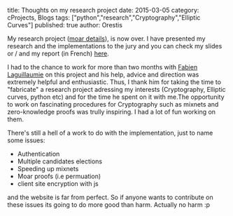 title: Thoughts on my research project
date: 2015-03-05
category: cProjects, Blogs
tags: ["python","research","Cryptography","Elliptic Curves"]
published: true
author: Orestis


My research project ([moar details](/2015/research)), is now over. I have presented my research and the implementations to the jury and you can check my slides or / and my report (in French) [here](/static/upload).

I had to the chance to work for more than two months with [Fabien Laguillaumie](http://perso.ens-lyon.fr/fabien.laguillaumie/) on this project and his help, advice and direction was extremely helpful and enthusiastic. Thus, I thank him for taking the time to "fabricate" a research project adressing my interests (Cryptography, Elliptic curves, python etc) and for the time he spent on it with me.The opportunity to work on fascinating procedures for Cryptography such as mixnets and zero-knowledge proofs was trully inspiring. I had a lot of fun working on them. 

There's still a hell of a work to do with the implementation, just to name some issues: 

* Authentication
* Multiple candidates elections
* Speeding up mixnets
* Moar proofs (i.e permuation)  
* client site encryption with js

and the website is far from perfect. So if anyone wants to contribute on these issues its going to do more good than harm. Actually no harm :p

